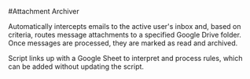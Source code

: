 #Attachment Archiver


Automatically intercepts emails to the active user's inbox and, based on criteria, routes message attachments to a specified Google Drive folder. Once messages are processed, they are marked as read and archived.

Script links up with a Google Sheet to interpret and process rules, which can be added without updating the script.
